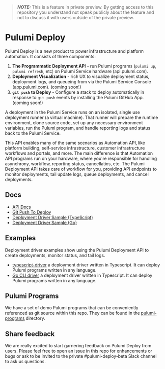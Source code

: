 > **_NOTE:_**  This is a feature in private preview. By getting access to this repository you understand not speak publicly about the feature and not to discuss it with users outside of the private preview.  

# Pulumi Deploy

Pulumi Deploy is a new product to power infrastructure and platform automation. It consists of three components:

1. __The Programmatic Deployment API__ - run Pulumi programs (`pulumi up`, `pulumi refresh`, etc) on Pulumi Service hardware (api.pulumi.com).
2. __Deployment Visualization__ - rich UX to visualize deployment status, deployment logs, and queueing from via the Pulumi Service Console (app.pulumi.com). (coming soon!)
3. __`git push` to Deploy__ -  Configure a stack to deploy automatically in response to `git push` events by installing the Pulumi GitHub App.(coming soon!)

A deployment in the Pulumi Service runs on an isolated, single use deployment runner (a virtual machine). That runner will prepare the runtime environment, clone source code, set up any necessary environment variables, run the Pulumi program, and handle reporting logs and status back to the Pulumi Service.

This API enables many of the same scenarios as Automation API, like platform building, self-service infrastructure, customer infrastructure workflows and portals, and more. The main difference is that Automation API programs run on your hardware, where you're responsible for handling asynchrony, workflow, reporting status, cancellatios, etc. The Pulumi Deployment API takes care of workflow for you, providing API endpoints to monitor deployments, tail update logs, queue deployments, and cancel deployments. 

## Docs

- [API Docs](./docs/api-docs.md)
- [Git Push To Deploy](./docs/git-push-to-deploy.md)
- [Deployment Driver Sample (TypeScript)](./deployment-drivers/nodejs/typescript-driver/README.md)
- [Deployment Driver Sample (Go)](./deployment-drivers/go/cli/README.md)

## Examples

Deployment driver examples show using the Pulumi Deployment API to create deployments, monitor status, and tail logs.

- [typescript-driver](./deployment-drivers/nodejs/typescript-driver/) a deployment driver written in Typescript. It can deploy Pulumi programs written in any language.
- [Go CLI driver](./deployment-drivers/go/cli/) a deployment driver written in Typescript. It can deploy Pulumi programs written in any language.

## Pulumi Programs

We have a set of demo Pulumi programs that can be conveniently referenced as git source within this repo. They can be found in the [pulumi-programs](./pulumi-programs/) directory.

## Share feedback
We are really excited to start garnering feedback on Pulumi Deploy from users. Please feel free to open an issue in this repo for enhancements or bugs or ask to be invited to the private #pulumi-deploy-beta Slack channel to ask us questions.
